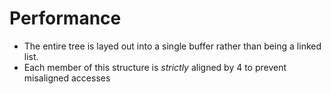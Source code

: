 # Performance

- The entire tree is layed out into a single buffer rather than being a linked list.
- Each member of this structure is *strictly* aligned by 4 to prevent misaligned accesses


